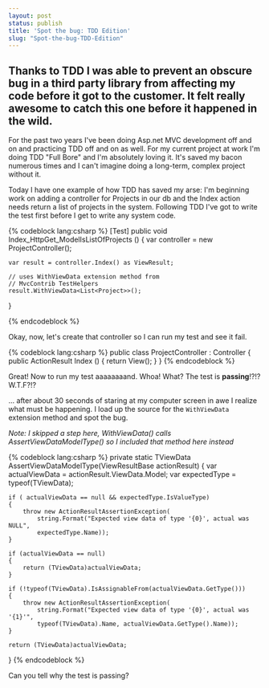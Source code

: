 ```yaml
---
layout: post
status: publish
title: 'Spot the bug: TDD Edition'
slug: "Spot-the-bug-TDD-Edition"
---
```

## Thanks to TDD I was able to prevent an obscure bug in a third party library from affecting my code before it got to the customer. It felt really awesome to catch this one before it happened in the wild.

For the past two years I've been doing Asp.net MVC development off and on and practicing TDD off and on as well. For my current project at work I'm doing TDD "Full Bore" and I'm absolutely loving it. It's saved my bacon numerous times and I can't imagine doing a long-term, complex project without it.

Today I have one example of how TDD has saved my arse: I'm beginning work on adding a controller for Projects in our db and the Index action needs return a list of projects in the system. Following TDD I've got to write the test first before I get to write any system code.

{% codeblock lang:csharp %}
[Test]
public void Index_HttpGet_ModelIsListOfProjects ()
{
    var controller = new ProjectController();

    var result = controller.Index() as ViewResult;

    // uses WithViewData extension method from
    // MvcContrib TestHelpers
    result.WithViewData<List<Project>>();
}

{% endcodeblock %}

Okay, now, let's create that controller so I can run my test and see it fail.

{% codeblock lang:csharp %}
public class ProjectController : Controller
{
    public ActionResult Index ()
    {
        return View();
    }
}
{% endcodeblock %}


Great! Now to run my test aaaaaaaand. Whoa! What? The test is **passing**!?!? W.T.F?!?

... after about 30 seconds of staring at my computer screen in awe I realize what must be happening. I load up the source for the `WithViewData` extension method and spot the bug.

*Note: I skipped a step here, WithViewData() calls AssertViewDataModelType() so I included that method here instead*

{% codeblock lang:csharp %}
private static TViewData AssertViewDataModelType<TViewData>(ViewResultBase actionResult)
{
    var actualViewData = actionResult.ViewData.Model;
    var expectedType = typeof(TViewData);

    if ( actualViewData == null && expectedType.IsValueType)
    {
        throw new ActionResultAssertionException(
            string.Format("Expected view data of type '{0}', actual was NULL",
            expectedType.Name));
    }

    if (actualViewData == null)
    {
        return (TViewData)actualViewData;
    }

    if (!typeof(TViewData).IsAssignableFrom(actualViewData.GetType()))
    {
        throw new ActionResultAssertionException(
            string.Format("Expected view data of type '{0}', actual was '{1}'",
            typeof(TViewData).Name, actualViewData.GetType().Name));
    }

    return (TViewData)actualViewData;
}
{% endcodeblock %}

Can you tell why the test is passing?
